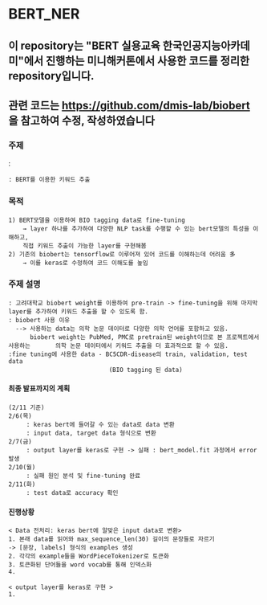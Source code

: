 # BERT_NER

## 이 repository는 "BERT 실용교육 한국인공지능아카데미"에서 진행하는 미니해커톤에서 사용한 코드를 정리한 repository입니다.
## 관련 코드는 https://github.com/dmis-lab/biobert 을 참고하여 수정, 작성하였습니다

### 주제

: 

    : BERT를 이용한 키워드 추출

### 목적
    1) BERT모델을 이용하여 BIO tagging data로 fine-tuning 
    	→ layer 하나를 추가하여 다양한 NLP task를 수행할 수 있는 bert모델의 특성을 이해하고,
    	직접 키워드 추출이 가능한 layer를 구현해봄
    2) 기존의 biobert는 tensorflow로 이루어져 있어 코드를 이해하는데 어려움 多 
        → 이를 keras로 수정하여 코드 이해도를 높임

### 주제 설명
    : 고려대학교 biobert weight를 이용하여 pre-train -> fine-tuning을 위해 마지막 layer를 추가하여 키워드 추출을 할 수 있도록 함.
    : biobert 사용 이유
      --> 사용하는 data는 의학 논문 데이터로 다양한 의학 언어를 포함하고 있음.  
          biobert weight는 PubMed, PMC로 pretrain된 weight이므로 본 프로젝트에서 사용하는 	   의학 논문 데이터에서 키워드 추출을 더 효과적으로 할 수 있음.
    :fine tuning에 사용한 data - BC5CDR-disease의 train, validation, test data
    							(BIO tagging 된 data)


#### 최종 발표까지의 계획
    (2/11 기준)
    2/6(목) 
         : keras bert에 들어갈 수 있는 data로 data 변환
         : input data, target data 형식으로 변환
    2/7(금)
         : output layer를 keras로 구현 -> 실패 : bert_model.fit 과정에서 error발생 
    2/10(월)
    	 : 실패 원인 분석 및 fine-tuning 완료
    2/11(화)
    	 : test data로 accuracy 확인


#### 진행상황 
    < Data 전처리: keras bert에 알맞은 input data로 변환>
    1. 본래 data를 읽어와 max_sequence_len(30) 길이의 문장들로 자르기 
    -> [문장, labels] 형식의 examples 생성
    2. 각각의 example들을 WordPieceTokenizer로 토큰화
    3. 토큰화된 단어들을 word vocab를 통해 인덱스화
    4. 
    
    < output layer를 keras로 구현 >
    1. 
    


​        


​          




